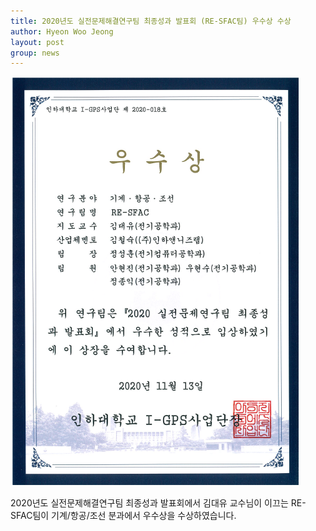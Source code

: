 ```yaml
---
title: 2020년도 실전문제해결연구팀 최종성과 발표회 (RE-SFAC팀) 우수상 수상
author: Hyeon Woo Jeong
layout: post
group: news
---
```


 <img src="/static/img/news/respect_best.png" alt="MR5 2220 empty" class="img-responsive">

 2020년도 실전문제해결연구팀 최종성과 발표회에서 김대유 교수님이 이끄는 RE-SFAC팀이 기계/항공/조선 분과에서 우수상을 수상하였습니다. 
